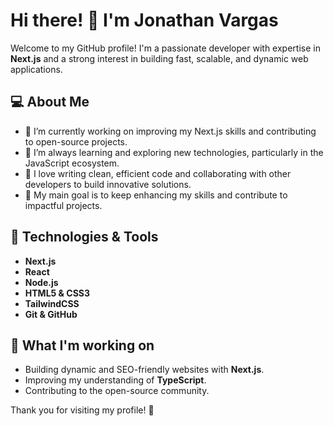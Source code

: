 # Hi there! 👋 I'm Jonathan Vargas

Welcome to my GitHub profile! I'm a passionate developer with expertise in **Next.js** and a strong interest in building fast, scalable, and dynamic web applications.

## 💻 About Me

- 🔭 I’m currently working on improving my Next.js skills and contributing to open-source projects.
- 🌱 I’m always learning and exploring new technologies, particularly in the JavaScript ecosystem.
- 📝 I love writing clean, efficient code and collaborating with other developers to build innovative solutions.
- 🎯 My main goal is to keep enhancing my skills and contribute to impactful projects.

## 🔧 Technologies & Tools

- **Next.js**
- **React**
- **Node.js**
- **HTML5 & CSS3**
- **TailwindCSS**
- **Git & GitHub**

## 🌱 What I'm working on

- Building dynamic and SEO-friendly websites with **Next.js**.
- Improving my understanding of **TypeScript**.
- Contributing to the open-source community.

Thank you for visiting my profile! 🚀
